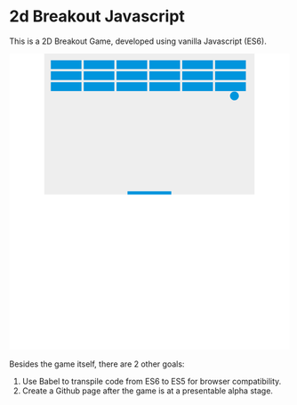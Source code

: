 # 2d Breakout Javascript

This is a 2D Breakout Game, developed using vanilla Javascript (ES6).

![current stage](status-july-10th.png)

Besides the game itself, there are 2 other goals:

1. Use Babel to transpile code from ES6 to ES5 for browser compatibility.
1. Create a Github page after the game is at a presentable alpha stage.
